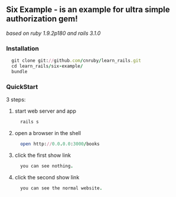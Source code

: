 ## Six Example - is an example for ultra simple authorization gem!

_based on ruby 1.9.2p180 and rails 3.1.0_

### Installation

```ruby
  git clone git://github.com/cnruby/learn_rails.git
  cd learn_rails/six-example/
  bundle
```


### QuickStart

3 steps:

1. start web server and app

    ```ruby
      rails s
    ```

2. open a browser in the shell

    ```ruby
	  open http://0.0.0.0:3000/books
    ```

3. click the first show link

    ```ruby
      you can see nothing.
    ```

4. click the second show link

    ```ruby
      you can see the normal website.
    ```